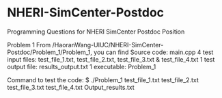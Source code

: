 # NHERI-SimCenter-Postdoc
Programming Questions for NHERI SimCenter Postdoc Position

Problem 1
From /HaoranWang-UIUC/NHERI-SimCenter-Postdoc/Problem_1/Problem_1, you can find
Source code: main.cpp
4 test input files: test_file_1.txt, test_file_2.txt, test_file_3.txt & test_file_4.txt
1 test output file: results_output.txt
1 executable: Problem_1

Command to test the code: $ ./Problem_1 test_file_1.txt test_file_2.txt test_file_3.txt test_file_4.txt Output_results.txt
